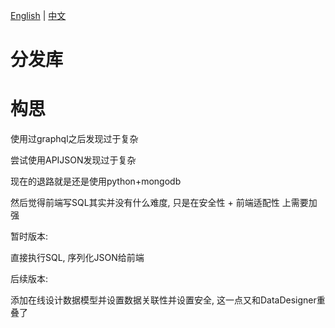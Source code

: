 [English](README.md) | [中文](README_zh_CN.md)

# 分发库



# 构思

使用过graphql之后发现过于复杂

尝试使用APIJSON发现过于复杂

现在的退路就是还是使用python+mongodb

然后觉得前端写SQL其实并没有什么难度, 只是在安全性 + 前端适配性 上需要加强

暂时版本:

直接执行SQL, 序列化JSON给前端

后续版本:

添加在线设计数据模型并设置数据关联性并设置安全, 这一点又和DataDesigner重叠了



